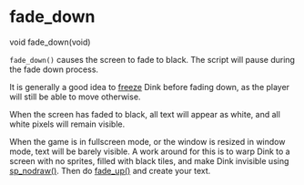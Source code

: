 # fade_down

<Prototype>void fade_down(void)</Prototype>

`fade_down()` causes the screen to fade to black. The script will pause during the fade down process.

It is generally a good idea to [freeze](./freeze.md) Dink before fading down, as the player will still be able to move otherwise.

When the screen has faded to black, all text will appear as white, and all white pixels will remain visible.

<VersionInfo freedink="all">

When the game is in fullscreen mode, or the window is resized in window mode, text will be barely visible. A work around for this is to warp Dink to a screen with no sprites, filled with black tiles, and make Dink invisible using [sp_nodraw()](./sp-nodraw.md). Then do [fade_up()](./fade-up.md) and create your text.

</VersionInfo>
